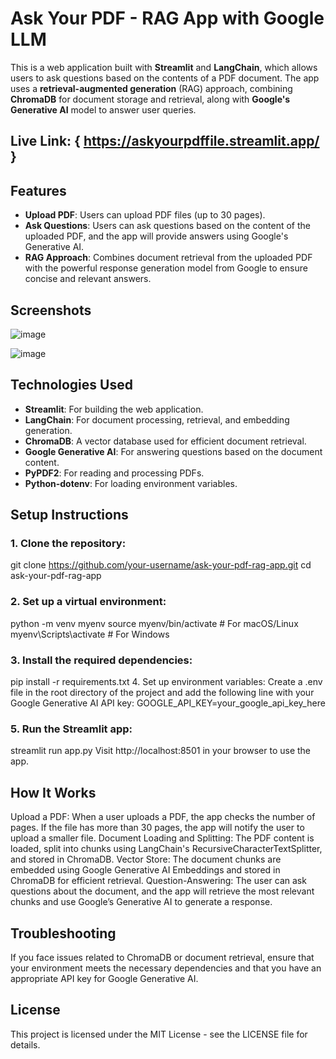 # Ask Your PDF - RAG App with Google LLM

This is a web application built with **Streamlit** and **LangChain**, which allows users to ask questions based on the contents of a PDF document. The app uses a **retrieval-augmented generation** (RAG) approach, combining **ChromaDB** for document storage and retrieval, along with **Google's Generative AI** model to answer user queries.

## Live Link: { https://askyourpdffile.streamlit.app/ }

## Features

- **Upload PDF**: Users can upload PDF files (up to 30 pages).
- **Ask Questions**: Users can ask questions based on the content of the uploaded PDF, and the app will provide answers using Google's Generative AI.
- **RAG Approach**: Combines document retrieval from the uploaded PDF with the powerful response generation model from Google to ensure concise and relevant answers.

## Screenshots
![image](https://github.com/user-attachments/assets/667ed0ec-6052-462a-812f-874d1d29249d)

![image](https://github.com/user-attachments/assets/2dec4954-862f-4738-bd37-68a093f4178e)


## Technologies Used

- **Streamlit**: For building the web application.
- **LangChain**: For document processing, retrieval, and embedding generation.
- **ChromaDB**: A vector database used for efficient document retrieval.
- **Google Generative AI**: For answering questions based on the document content.
- **PyPDF2**: For reading and processing PDFs.
- **Python-dotenv**: For loading environment variables.

## Setup Instructions

### 1. Clone the repository:
git clone https://github.com/your-username/ask-your-pdf-rag-app.git
cd ask-your-pdf-rag-app

### 2. Set up a virtual environment:
python -m venv myenv
source myenv/bin/activate  # For macOS/Linux
myenv\Scripts\activate  # For Windows

### 3. Install the required dependencies:
pip install -r requirements.txt
4. Set up environment variables:
Create a .env file in the root directory of the project and add the following line with your Google Generative AI API key:
GOOGLE_API_KEY=your_google_api_key_here

### 5. Run the Streamlit app:
streamlit run app.py
Visit http://localhost:8501 in your browser to use the app.

## How It Works
Upload a PDF: When a user uploads a PDF, the app checks the number of pages. If the file has more than 30 pages, the app will notify the user to upload a smaller file.
Document Loading and Splitting: The PDF content is loaded, split into chunks using LangChain's RecursiveCharacterTextSplitter, and stored in ChromaDB.
Vector Store: The document chunks are embedded using Google Generative AI Embeddings and stored in ChromaDB for efficient retrieval.
Question-Answering: The user can ask questions about the document, and the app will retrieve the most relevant chunks and use Google’s Generative AI to generate a response.

## Troubleshooting
If you face issues related to ChromaDB or document retrieval, ensure that your environment meets the necessary dependencies and that you have an appropriate API key for Google Generative AI.

## License
This project is licensed under the MIT License - see the LICENSE file for details.
